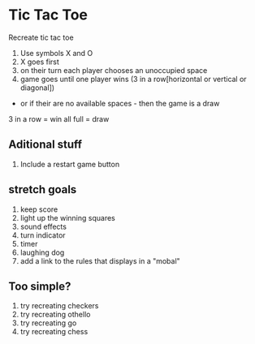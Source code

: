 # Tic Tac Toe

Recreate tic tac toe

1. Use symbols X and O
2. X goes first
3. on their turn each player chooses an unoccupied space
4. game goes until one player wins (3 in a row[horizontal or vertical or diagonal])
* or if their are no available spaces - then the game is a draw

3 in a row = win
all full = draw

## Aditional stuff

1. Include a restart game button

## stretch goals

1. keep score
2. light up the winning squares
3. sound effects
4. turn indicator
5. timer
6. laughing dog
7. add a link to the rules that displays in a "mobal"

## Too simple? 

1. try recreating checkers
2. try recreating othello
3. try recreating go
4. try recreating chess
